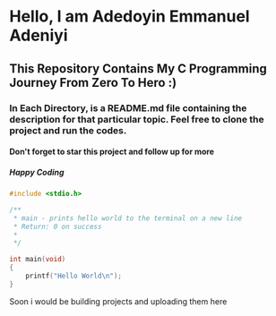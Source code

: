 # Hello, I am Adedoyin Emmanuel Adeniyi

## This Repository Contains My C Programming Journey From Zero To Hero :)

### In Each Directory, is a README.md file containing the description for that particular topic. Feel free to clone the project and run the codes. 

#### Don't forget to star this project and follow up for more

##### Happy Coding

```c
#include <stdio.h>

/**
 * main - prints hello world to the terminal on a new line
 * Return: 0 on success
 *
 */

int main(void)
{
    printf("Hello World\n");
}
```

Soon i would be building projects and uploading them here
